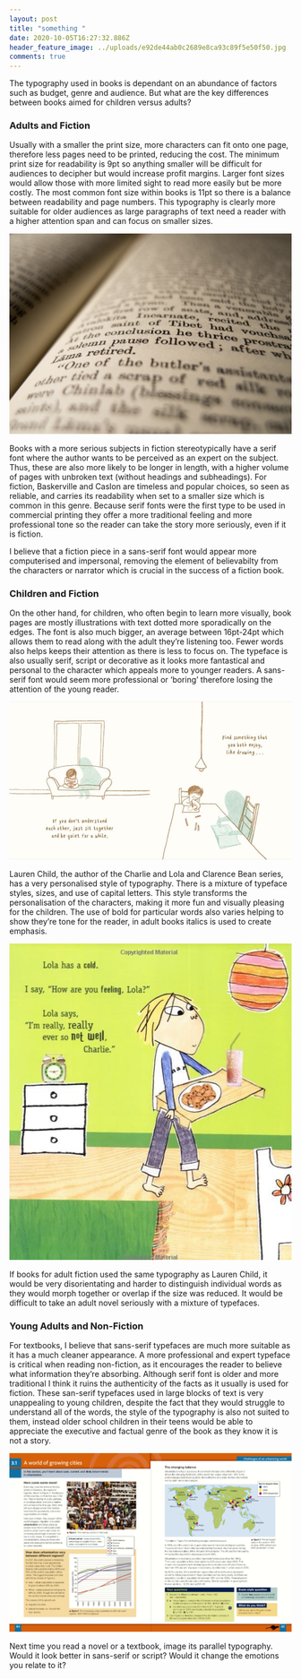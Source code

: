```yaml
---
layout: post
title: "something "
date: 2020-10-05T16:27:32.886Z
header_feature_image: ../uploads/e92de44ab0c2689e8ca93c89f5e50f50.jpg
comments: true
---
```

The typography used in books is dependant on an abundance of factors such as budget, genre and audience. But what are the key differences between books aimed for children versus adults?



### Adults and Fiction

Usually with a smaller the print size, more characters can fit onto one page, therefore less pages need to be printed, reducing the cost. The minimum print size for readability is 9pt so anything smaller will be difficult for audiences to decipher but would increase profit margins. Larger font sizes would allow those with more limited sight to read more easily but be more costly. The most common font size within books is 11pt so there is a balance between readability and page numbers. This typography is clearly more suitable for older audiences as large paragraphs of text need a reader with a higher attention span and can focus on smaller sizes.

![](../uploads/close-up-inside-of-a-book.jpg "Classic Fiction Font")

Books with a more serious subjects in fiction stereotypically have a serif font where the author wants to be perceived as an expert on the subject. Thus, these are also more likely to be longer in length, with a higher volume of pages with unbroken text (without headings and subheadings). For fiction, Baskerville and Caslon are timeless and popular choices, so seen as reliable, and carries its readability when set to a smaller size which is common in this genre. Because serif fonts were the first type to be used in commercial printing they offer a more traditional feeling and more professional tone so the reader can take the story more seriously, even if it is fiction. 

I believe that a fiction piece in a sans-serif font would appear more computerised and impersonal, removing the element of believabilty from the characters or narrator which is crucial in the success of a fiction book. 

### Children and Fiction

On the other hand, for children, who often begin to learn more visually, book pages are mostly illustrations with text dotted more sporadically on the edges. The font is also much bigger, an average between 16pt-24pt which allows them to read along with the adult they’re listening too. Fewer words also helps keeps their attention as there is less to focus on. The typeface is also usually serif, script or decorative as it looks more fantastical and personal to the character which appeals more to younger readers. A sans-serif font would seem more professional or ‘boring’ therefore losing the attention of the young reader.

![](../uploads/51zsaiwqzal.jpg "When Sadness is at Your Door Page")

Lauren Child, the author of the Charlie and Lola and Clarence Bean series, has a very personalised style of typography. There is a mixture of typeface styles, sizes, and use of capital letters. This style transforms the personalisation of the characters, making it more fun and visually pleasing for the children. The use of bold for particular words also varies helping to show they’re tone for the reader, in adult books italics is used to create emphasis.

![](../uploads/inside_page_of_i_m_really_ever_so_not_well_-_charlie_and_lola_book.jpg "Charlie and Lola Page")

If books for adult fiction used the same typography as Lauren Child, it would be very disorientating and harder to distinguish individual words as they would morph together or overlap if the size was reduced. It would be difficult to take an adult novel seriously with a mixture of typefaces.

### Young Adults and Non-Fiction

For textbooks, I believe that sans-serif typefaces are much more suitable as it has a much cleaner appearance. A more professional and expert typeface  is critical when reading non-fiction, as it encourages the reader to believe what information they’re absorbing. Although serif font is older and more traditional I think it ruins the authenticity of the facts as it usually is used for fiction. These san-serif typefaces used in large blocks of text is very unappealing to young children, despite the fact that they would struggle to understand all of the words, the style of the typography is also not suited to them, instead older school children in their teens would be able to appreciate the executive and factual genre of the book as they know it is not a story.

![](../uploads/growing-cities.png "Geography Textbook ")



Next time you read a novel or a textbook, image its parallel typography. Would it look better in sans-serif or script? Would it change the emotions you relate to it?